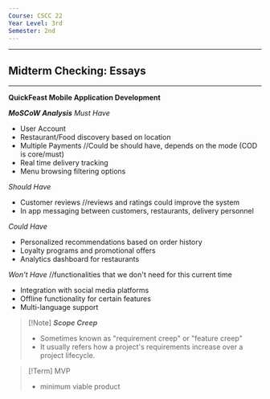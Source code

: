 ```yaml
---
Course: CSCC 22
Year Level: 3rd
Semester: 2nd
---
```

---
## Midterm Checking: Essays
---
**QuickFeast Mobile Application Development**

***MoSCoW Analysis***
*Must Have*
- User Account
- Restaurant/Food discovery based on location
- Multiple Payments //Could be should have, depends on the mode (COD is core/must)
- Real time delivery tracking
- Menu browsing filtering options

*Should Have*
- Customer reviews //reviews and ratings could improve the system
- In app messaging between customers, restaurants, delivery personnel

*Could Have*
- Personalized recommendations based on order history
- Loyalty programs and promotional offers
- Analytics dashboard for restaurants

*Won't Have* //functionalities that we don't need for this current time
- Integration with social media platforms
- Offline functionality for certain features
- Multi-language support

> [!Note] ***Scope Creep***
>  - Sometimes known as "requirement creep" or "feature creep"
>  - It usually refers how a project's requirements increase over a project lifecycle.

> [!Term] MVP
>  - minimum viable product
